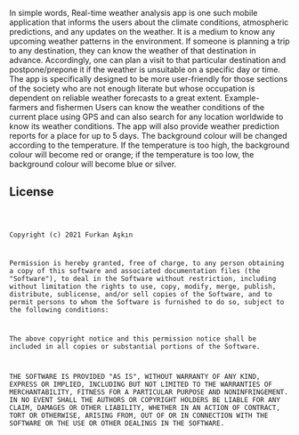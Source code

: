 

In simple words, Real-time weather analysis app is one such mobile application that informs the users about the climate conditions, atmospheric predictions, and any updates on the weather. It is a medium to know any upcoming weather patterns in the environment. If someone is planning a trip to any destination, they can know the weather of that destination in advance. Accordingly, one can plan a visit to that particular destination and postpone/prepone it if the weather is unsuitable on a specific day or time. The app is specifically designed to be more user-friendly for those sections of the society who are not enough literate but whose occupation is dependent on reliable weather forecasts to a great extent. Example- farmers and fishermen Users can know the weather conditions of the current place using GPS and can also search for any location worldwide to know its weather conditions. The app will also provide weather prediction reports for a place for up to 5 days. The background colour will be changed according to the temperature. If the temperature is too high, the background colour will become red or orange; if the temperature is too low, the background colour will become blue or silver.


<h2 id="license">License</h2>
<pre><code>

Copyright (c) 2021 Furkan Aşkın

Permission is hereby granted, free of charge, to any person obtaining a copy
of this software and associated documentation files (the "Software"), to deal
in the Software without restriction, including without limitation the rights
to use, copy, modify, merge, publish, distribute, sublicense, and/or sell
copies of the Software, and to permit persons to whom the Software is
furnished to do so, subject to the following conditions:

The above copyright notice and this permission notice shall be included in all
copies or substantial portions of the Software.

THE SOFTWARE IS PROVIDED "AS IS", WITHOUT WARRANTY OF ANY KIND, EXPRESS OR
IMPLIED, INCLUDING BUT NOT LIMITED TO THE WARRANTIES OF MERCHANTABILITY,
FITNESS FOR A PARTICULAR PURPOSE AND NONINFRINGEMENT. IN NO EVENT SHALL THE
AUTHORS OR COPYRIGHT HOLDERS BE LIABLE FOR ANY CLAIM, DAMAGES OR OTHER
LIABILITY, WHETHER IN AN ACTION OF CONTRACT, TORT OR OTHERWISE, ARISING FROM,
OUT OF OR IN CONNECTION WITH THE SOFTWARE OR THE USE OR OTHER DEALINGS IN THE
SOFTWARE.
</code></pre>
